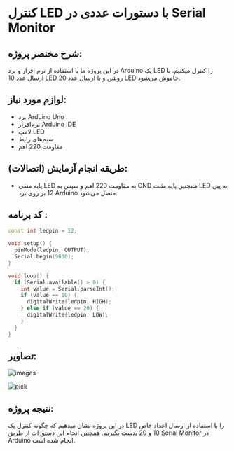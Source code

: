 
# کنترل LED با دستورات عددی در Serial Monitor

## شرح مختصر پروژه:
در این پروژه ما با استفاده از نرم افزار و برد Arduino یک LED را کنترل میکنیم. با ارسال عدد 10 LED روشن و با ارسال عدد 20 LED خاموش می‌شود.

## لوازم مورد نیاز:
- برد Arduino Uno
- نرم‌افزار Arduino IDE
- لامپ LED
- سیم‌های رابط
- مقاومت 220 اهم
## طریقه انجام آزمایش (اتصالات):
- پایه منفی LED به مقاومت 220 اهم و سپس به GND همچنین پایه مثبت LED به پین 12 بر روی برد Arduino متصل می‌شود.

## کد برنامه :

```cpp
const int ledpin = 12;

void setup() {
  pinMode(ledpin, OUTPUT);
  Serial.begin(9600);
}

void loop() {
  if (Serial.available() > 0) {
    int value = Serial.parseInt();
    if (value == 10) {
      digitalWrite(ledpin, HIGH);
    } else if (value == 20) {
      digitalWrite(ledpin, LOW);
    }
  }
}
```


## تصاویر:
![images](https://github.com/user-attachments/assets/4ad6c932-8026-4d4b-9644-78524004332b)

![pick](https://github.com/user-attachments/assets/7bb7637b-6d6e-438b-8cfd-43faead49f52)


## نتیجه‌ پروژه:
در این پروژه نشان‌ میدهیم که چگونه کنترل یک LED را با استفاده از ارسال اعداد خاص 10 و 20 بدست بگیریم. همچنین انجام این دستورات از طریق Serial Monitor در Arduino انجام شده است.
